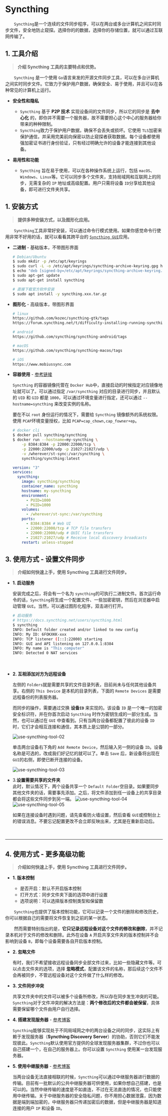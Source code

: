# Syncthing

　　​`Syncthing`​ 是一个连续的文件同步程序，可以在两台或多台计算机之间实时同步文件，安全地防止窥探。选择你的的数据，选择你的存储位置，就可以通过互联网传输了。

## 1. 工具介绍

> **介绍 Syncthing 工具的主要特点和优势。**

　　​`Syncthing`​ 是一个使用 `Go`​ 语言来发的开源文件同步工具，可以在多台计算机之间实时同步文件。它致力于保护用户数据，确保安全、易于使用，并且可以在各种常见的计算机上运行。

* **安全性和隐私**

  * ​`Syncthing`​ 基于 **P2P 技术** 实现设备间的文件同步，所以它的同步是 **去中心化** 的，即你并不需要一个服务器，故不需要担心这个中心的服务器给你带来的种种限制。
  * ​`Syncthing`​ 致力于保护用户数据，确保不会丢失或损坏。它使用 `TLS`​ 加密来保护通信，并采用完美前向保密以防止窥探者获取数据。每个设备都使用强加密证书进行身份验证，只有经过明确允许的设备才能连接到其他设备。
* **易用性和功能**

  * ​`Syncthing`​ 旨在易于使用，可以在各种操作系统上运行，包括 `macOS`​、`Windows`​、`Linux`​ 等。它可以同步多个文件夹，支持局域网和互联网上的同步，无需复杂的 `IP`​ 地址或高级配置。用户只需将设备 `ID`​ 分享给其他设备，即可进行文件夹共享。

## 1. 安装方式

> **提供多种安装方式，以及图形化应用。**

　　​`Syncthing`​ 工具非常好安装，可以通过命令行模式使用。如果你感觉命令行使用非常不好用的话，就可以看看其跨平台的 [`Syncthing GUI`](https://github.com/kozec/syncthing-gtk)​ 应用。

* **二进制** - 基础版本，不带图形界面

  ```bash
  # Debian/Ubuntu
  $ sudo mkdir -p /etc/apt/keyrings
  $ sudo curl -L -o /etc/apt/keyrings/syncthing-archive-keyring.gpg https://syncthing.net/release-key.gpg
  $ echo "deb [signed-by=/etc/apt/keyrings/syncthing-archive-keyring.gpg] https://apt.syncthing.net/ syncthing stable" | sudo tee /etc/apt/sources.list.d/syncthing.list
  $ sudo apt-get update
  $ sudo apt-get install syncthing

  # 直接下载官方软件安装
  $ sudo apt install -y syncthing.xxx.tar.gz
  ```

* **图形化** - 高级版本，带图形界面

  ```bash
  # linux
  https://github.com/kozec/syncthing-gtk/tags
  https://forum.syncthing.net/t/difficulty-installing-running-syncthing-v-11-5-on-ubuntu-14-04/2761/5

  # android
  https://github.com/syncthing/syncthing-android/tags

  # macOS
  https://github.com/syncthing/syncthing-macos/tags

  # iOS
  https://www.mobiussync.com
  ```

* **容器使用** - [参考链接](https://github.com/syncthing/syncthing/blob/main/README-Docker.md)

  ​`Syncthing`​ 的容器镜像托管在 `Docker Hub`​ 中，直接启动的时候指定对应镜像地址就可以了。可以通过指定 `/var/syncthing`​ 对应的目录进行同步，并且默认的 `UID`​ 和 `GID`​ 都是 `1000`​，可以通过环境变量进行指定，还可以通过 `--hostname=syncthing`​ 来改变实例的名称。

  要在不以 `root`​ 身份运行的情况下，需要给 `Syncthing`​ 镜像额外的系统权限。使用 `PCAP`​ 环境变量授权，比如 `PCAP=cap_chown,cap_fowner+ep`​。

  ```bash
  # docker cli
  $ docker pull syncthing/syncthing
  $ docker run --hostname=my-syncthing \
      -p 8384:8384 -p 22000:22000/tcp \
      -p 22000:22000/udp -p 21027:21027/udp \
      -v /wherever/st-sync:/var/syncthing \
      syncthing/syncthing:latest
  ```

  ```yaml
  version: "3"
  services:
    syncthing:
      image: syncthing/syncthing
      container_name: syncthing
      hostname: my-syncthing
      environment:
        - PUID=1000
        - PGID=1000
      volumes:
        - /wherever/st-sync:/var/syncthing
      ports:
        - 8384:8384 # Web UI
        - 22000:22000/tcp # TCP file transfers
        - 22000:22000/udp # QUIC file transfers
        - 21027:21027/udp # Receive local discovery broadcasts
      restart: unless-stopped
  ```

## 3. 使用方式 - 设置文件同步

> **介绍如何快速上手，使用 Syncthing 工具进行文件同步。**

* **1. 启动服务**

  安装完成之后，将会有一个名为 `syncthing`​ 的可执行二进制文件。首次运行命令的话，`Syncthing`​ 将生成一个配置文件、一些加密密钥，然后在浏览器中启动管理 `GUI`​。当然，可以通过图形化程序，双击进行打开。

  ```bash
  # 启动服务
  # https://docs.syncthing.net/users/syncthing.html
  $ syncthing
  INFO: Default folder created and/or linked to new config
  INFO: My ID: 6FOKXKK-xxx
  INFO: TCP listener ([::]:22000) starting
  INFO: GUI and API listening on 127.0.0.1:8384
  INFO: My name is "This computer"
  INFO: Detected 0 NAT services
  ```

　　‍

* **2. 互相添加对方为远程设备**

  左侧的 `Folders`​ 就是需要共享的文件目录列表，目前尚未与任何其他设备共享。右侧的 `This Device`​ 是本机的目录列表，下面的 `Remote Devices`​ 是需要远程备份的列表服务器。

  而同步的操作，需要通过交换 **设备 **​**​`ID`​**​ 来实现的。该设备 `ID`​ 是一个唯一的加密安全标识符，并在你首次启动 `Syncthing`​ 时作为密钥生成的一部分生成。当然，也可以通过在 `GUI`​ 中查看到。只有当两台设备都配置了彼此的设备 `ID`​ 时，它们才会相互连接和通信，其本质上是公钥的一部分。

  ​![use-syncthing-tool-02](assets/use-syncthing-tool-02-20231228145845-kjmnpky.png "Syncthing文件同步工具")​

  单击两台设备右下角的 `Add Remote Device`​，然后输入另一侧的设备 `ID`​。设备名称是可选的，改成我们好记忆的就可以了。单击 `Save`​ 后，新设备将出现在 `GUI`​ 的右侧，即使已断开连接的设备。

  ​![use-syncthing-tool-03](assets/use-syncthing-tool-03-20231228151050-n8z3gbc.png)​

* 3.**设置需要共享的文件夹**  
  此时，默认情况下，两个设备共享一个 `Default Folder`​ 空目录。如果要同步其他文件夹的话，需要事先添加。之后，将文件添加到任一设备上的共享目录都会将这些文件同步到另一端。
  ![use-syncthing-tool-04](assets/use-syncthing-tool-04-20231228151204-yr08na6.png)
  ![use-syncthing-tool-05](assets/use-syncthing-tool-05-20231228151219-zrycq0g.png)

  如果在连接设备时遇到问题，请先查看防火墙设置，然后查看 `GUI`​ 或控制台上的错误消息。不要忘记配置更改不会立即反映出来，尤其是在重新启动后。

　　‍

---

## 4. 使用方式 - 更多高级功能

> **介绍如何快速上手，使用 Syncthing 工具进行文件同步。**

* **1. 版本控制**

  * 是否开启：默认不开启版本控制
  * 打开方式：同步文件夹下面的选项中进行设置
  * 选项说明：可以选择版本控制类型和保留数

　　​`Syncthing`​ 也提供了版本控制功能，它可以记录一个文件的删除和修改历史，你可以根据自己的需要将文件恢复到之前的某一状态。

　　然而需要特别指出的是，**它只记录远程设备对这个文件的修改和删除**，并不记录本机对于文件的修改和删除。此外在设备 `A`​ 开启共享文件夹的版本控制并不会影响到设备 `B`​，即每个设备需要各自开启版本控制。

* **2. 忽略文件**

  有时，我们不希望接收远程设备同步全部文件过来，比如一些隐藏文件等。可以点击文件夹的选项，选择 **忽略模式**，配置该文件的名称，那后续这个文件不会再被同步，不管远程设备对这个文件做了什么样的修改。

* **3. 文件同步冲突**

  共享文件夹中的文件可以被多个设备所修改，所以存在同步发生冲突的可能。`Syncthing`​ 对于文件冲突的解决方法是：**两个修改后的文件都会被保留**，具体需要保留哪个文件由用户自行选择。

* **4. 搭建发现服务器** - [参考博客](https://zhuanlan.zhihu.com/p/89776195)

  ​`Syncthing`​ 能够实现处于不同局域网之中的两台设备之间的同步，这实际上有赖于发现服务器（**Syncthing Discovery Server**）的协助，否则它们不能发现彼此。`Syncthing`​ 默认使用官方提供的全球发现服务器集群，不过你也可以自己搭建一个，在自己的服务器上。你可以设置 `Syncthing`​ 使用某一台发现服务器。

* **5. 使用中继服务器** - [参考博客](https://zhuanlan.zhihu.com/p/89776195)

  当两台设备无法直接相联的时候，`Syncthing`​  可以通过中继服务器进行数据的传输。目前有一批默认的公共中继服务器可供使用，如果你想自己搭建，也是可以的。当然中继传输的速度是不如直连，不过在无法直连的情况，也只能使用中继传输。关于中继服务器的安全隐私问题，你不用担心数据泄露，因为数据是端到端加密的，中继服务器只传递加密后的数据，但是中继服务器是知道连接的用户  `IP`​ 和设备 `ID`​。
